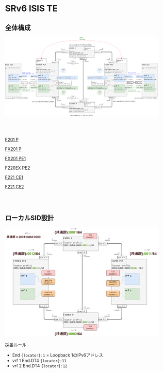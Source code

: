 # SRv6 ISIS TE


## 全体構成

![network diagram](img/labo1_isis_static_te.drawio.png "全体構成")


<br><br>

<a href='ssh://iida@10.77.165.211:50221'>F201 P</a>

<a href='ssh://iida@10.77.165.211:50225'>FX201 P</a>

<a href='ssh://iida@10.77.165.211:50220'>FX201 PE1</a>

<a href='ssh://iida@10.77.165.211:50224'>F220EX PE2</a>

<a href='ssh://iida@10.77.165.211:50222'>F221 CE1</a>

<a href='ssh://iida@10.77.165.211:50223'>F221 CE2</a>

<br><br>

## ローカルSID設計

![sid design](img/labo1_sid.drawio.png "SID設計")

採番ルール

- End `{locator}:1` = Loopback 1のIPv6アドレス
- vrf 1 End.DT4 `{locator}:11`
- vrf 2 End.DT4 `{locator}:12`
